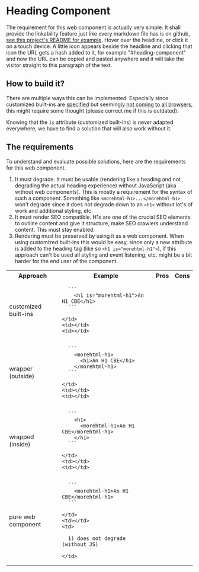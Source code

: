 # Heading Component

The requirement for this web component is actually very simple.
It shall provide the linkability feature just like every markdown
file has is on github, [see this project's README for example][example].
Hover over the headline, or click it on a touch device.
A little icon appears beside the headline and clicking that icon
the URL gets a hash added to it, for example "#heading-component"
and now the URL can be copied and pasted anywhere and it will take
the visitor straight to this paragraph of the text.

[example]: https://github.com/more-html/heading-component/blob/master/README.md#heading-component

## How to build it?

There are multiple ways this can be implemented. Especially since
customized built-ins are [specified][cb-spec] but seemingly [not coming to all browsers][cb-denied],
this might require some thought (please correct me if this is outdated). 

[cb-spec]: https://html.spec.whatwg.org/multipage/custom-elements.html#customized-built-in-element
[cb-denied]: https://github.com/w3c/webcomponents/issues/509#issuecomment-230599443

Knowing that the `is` attribute (customized built-ins) is never adapted everywhere, we have to find
a solution that will also work without it.

## The requirements

To understand and evaluate possible solutions, here are the requirements for this web component.

1) It must degrade. It must be usable (rendering like a heading and not degrading the actual heading experience)
   without JavaScript (aka without web components). This is mostly a requirement for the
   syntax of such a component. Something like `<morehtml-h1>...</morehtml-h1>` won't degrade since
   it does not degrade down to an `<h1>` without lot's of work and additional styling, etc.  
1) It must render SEO compatible. H1s are one of the crucial SEO elements to outline content
   and give it structure, make SEO crawlers understand content. This must stay enabled.
1) Rendering must be preserved by using it as a web component. When using customized built-ins
   this would be easy, since only a new attribute is added to the heading tag (like so `<h1 is="morehtml-h1">`),
   if this approach can't be used all styling and event listening, etc. might be a bit harder
   for the end user of the component.
   
<table>
  <tr>
    <th>Approach</th>
    <th>Example</th>
    <th>Pros</th>
    <th>Cons</th>
  </tr>
  
  <tr>
    <td>customized built-ins</td>
    <td>
    
      ```
        <h1 is="morehtml-h1">An H1 CBE</h1>
      ```
      
    </td>
    <td></td>
    <td></td>
  </tr>
  
  <tr>
    <td>wrapper (outside)</td>
    <td>
    
      ```
        <morehtml-h1>
          <h1>An H1 CBE</h1>
        </morehtml-h1>
      ```
      
    </td>
    <td></td>
    <td></td>
  </tr>
  
  <tr>
    <td>wrapped (inside)</td>
    <td>
    
      ```
        <h1>
          <morehtml-h1>An H1 CBE</morehtml-h1>
        </h1>
      ```
      
    </td>
    <td></td>
    <td></td>
  </tr>
  
  <tr>
    <td>pure web component</td>
    <td>
    
      ```
        <morehtml-h1>An H1 CBE</morehtml-h1>
      ```
      
    </td>
    <td></td>
    <td>
    
      1) does not degrade (without JS)
      
    </td>
  </tr>
  
</table>  
  